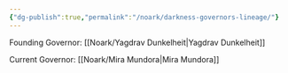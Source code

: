 ```yaml
---
{"dg-publish":true,"permalink":"/noark/darkness-governors-lineage/"}
---
```




Founding Governor: [[Noark/Yagdrav Dunkelheit\|Yagdrav Dunkelheit]]




Current Governor: [[Noark/Mira Mundora\|Mira Mundora]]

